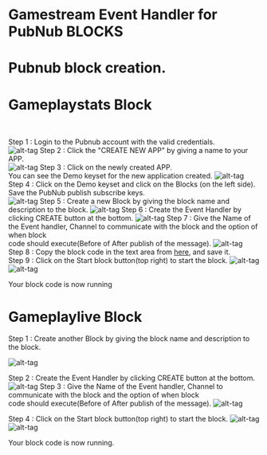 # Gamestream Event Handler for PubNub BLOCKS

# Pubnub block creation.

# Gameplaystats Block

<br>

Step 1 : Login to the Pubnub account with the valid credentials.<br>
![alt-tag](https://github.com/shyampurk/Gamestream/blob/master/screenshots/Block/opb1.png)
Step 2 : Click the "CREATE NEW APP" by giving a name to your APP.<br>
![alt-tag](https://github.com/shyampurk/Gamestream/blob/master/screenshots/Block/opb1.1.png)
Step 3 : Click on the newly created APP.<br>
         You can see the Demo keyset for the new application created.
![alt-tag](https://github.com/shyampurk/Gamestream/blob/master/screenshots/Block/opb2.png)         
Step 4 : Click on the Demo keyset and click on the Blocks (on the left side).<br>
Save the PubNub publish subscribe keys.<br>
![alt-tag](https://github.com/shyampurk/Gamestream/blob/master/screenshots/Block/opb3.png)
Step 5 : Create a new Block by giving the block name and description to the block.
![alt-tag](https://github.com/shyampurk/Gamestream/blob/master/screenshots/Block/opb4.png)
Step 6 : Create the Event Handler by clicking CREATE button at the bottom.
![alt-tag](https://github.com/shyampurk/Gamestream/blob/master/screenshots/Block/opb6.png)
Step 7 : Give the Name of the Event handler, Channel to communicate with the block and the option of when block <br>
         code should execute(Before of After publish of the message).
![alt-tag](https://github.com/shyampurk/Gamestream/blob/master/screenshots/Block/opb7.png)
Step 8 : Copy the block code in the text area from [here](https://github.com/shyampurk/Gamestream/blob/master/Block/main.js), and save it.<br>
Step 9 : Click on the Start block button(top right) to start the block.
![alt-tag](https://github.com/shyampurk/Gamestream/blob/master/screenshots/Block/opb8.png)
![alt-tag](https://github.com/shyampurk/Gamestream/blob/master/screenshots/Block/opb9.png)

Your block code is now running              

# Gameplaylive Block

Step 1 : Create another Block by giving the block name and description to the block.

![alt-tag](https://github.com/shyampurk/Gamestream/blob/master/screenshots/Block/b2_1.png)

Step 2 : Create the Event Handler by clicking CREATE button at the bottom.
![alt-tag](https://github.com/shyampurk/Gamestream/blob/master/screenshots/Block/b2_2.png)
Step 3 : Give the Name of the Event handler, Channel to communicate with the block and the option of when block <br>
         code should execute(Before of After publish of the message).
![alt-tag](https://github.com/shyampurk/Gamestream/blob/master/screenshots/Block/b2_3.png)

Step 4 : Click on the Start block button(top right) to start the block.
![alt-tag](https://github.com/shyampurk/Gamestream/blob/master/screenshots/Block/b2_4.png)
![alt-tag](https://github.com/shyampurk/Gamestream/blob/master/screenshots/Block/b2_5.png)

Your block code is now running.
